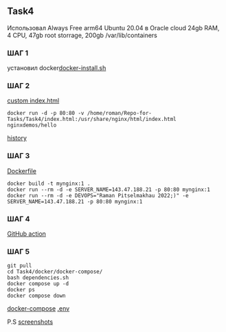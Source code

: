 ## Task4
Использовал  Always Free arm64 Ubuntu 20.04 в Oracle cloud 24gb RAM, 4 CPU, 47gb root storrage, 200gb /var/lib/containers

### ШАГ 1
установил docker[docker-install.sh](docker-install.sh) 

### ШАГ 2
[custom index.html](index.html#L86)
```
docker run -d -p 80:80 -v /home/roman/Repo-for-Tasks/Task4/index.html:/usr/share/nginx/html/index.html nginxdemos/hello
```
[history](docker-comands.txt)
 
### ШАГ 3
[Dockerfile](Dockerfile)
```
docker build -t mynginx:1 .
docker run --rm -d -e SERVER_NAME=143.47.188.21 -p 80:80 mynginx:1
docker run --rm -d -e DEVOPS="Raman Pitselmakhau 2022;)" -e SERVER_NAME=143.47.188.21 -p 80:80 mynginx:1
```

### ШАГ 4
[GitHub action](https://github.com/RamanPitGit2/Repo-for-Tasks/blob/main/.github/workflows/docker-image.yml)

### ШАГ 5
```
git pull
cd Task4/docker/docker-compose/
bash dependencies.sh
docker compose up -d
docker ps
docker compose down
```
[docker-compose](docker/docker-compose/compose.yaml)
[.env](docker/docker-compose/.env)


P.S [screenshots](screenshot)